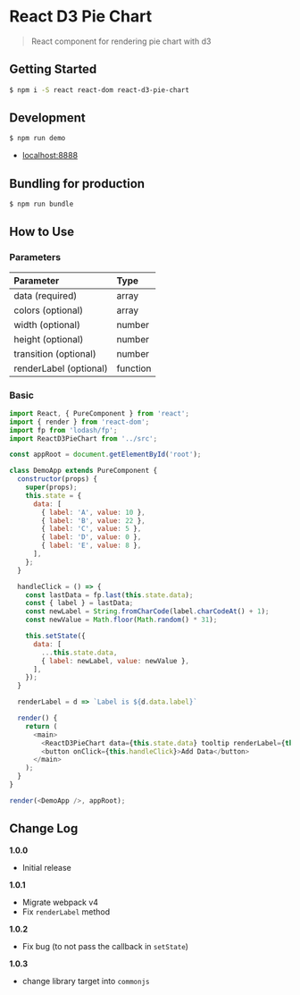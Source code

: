 # React D3 Pie Chart
> React component for rendering pie chart with d3

## Getting Started
```sh
$ npm i -S react react-dom react-d3-pie-chart
```

## Development
```sh
$ npm run demo
```
- [localhost:8888](http://localhost:8888)

## Bundling for production
```sh
$ npm run bundle
```

## How to Use
### Parameters
| Parameter                 | Type     |
|:--------------------------|:---------|
| data (required)           | array    |
| colors (optional)         | array    |
| width (optional)          | number   |
| height (optional)         | number   |
| transition (optional)     | number   |
| renderLabel (optional)    | function |

### Basic
```js
import React, { PureComponent } from 'react';
import { render } from 'react-dom';
import fp from 'lodash/fp';
import ReactD3PieChart from '../src';

const appRoot = document.getElementById('root');

class DemoApp extends PureComponent {
  constructor(props) {
    super(props);
    this.state = {
      data: [
        { label: 'A', value: 10 },
        { label: 'B', value: 22 },
        { label: 'C', value: 5 },
        { label: 'D', value: 0 },
        { label: 'E', value: 8 },
      ],
    };
  }

  handleClick = () => {
    const lastData = fp.last(this.state.data);
    const { label } = lastData;
    const newLabel = String.fromCharCode(label.charCodeAt() + 1);
    const newValue = Math.floor(Math.random() * 31);

    this.setState({
      data: [
        ...this.state.data,
        { label: newLabel, value: newValue },
      ],
    });
  }

  renderLabel = d => `Label is ${d.data.label}`

  render() {
    return (
      <main>
        <ReactD3PieChart data={this.state.data} tooltip renderLabel={this.renderLabel} />
        <button onClick={this.handleClick}>Add Data</button>
      </main>
    );
  }
}

render(<DemoApp />, appRoot);
```

## Change Log
__1.0.0__
- Initial release

__1.0.1__
- Migrate webpack v4
- Fix `renderLabel` method

__1.0.2__
- Fix bug (to not pass the callback in `setState`)

__1.0.3__
- change library target into `commonjs`
